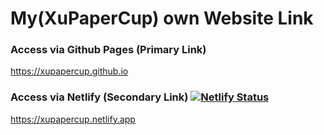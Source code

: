 # My(XuPaperCup) own Website Link
### Access via Github Pages (Primary Link)
https://xupapercup.github.io
### Access via Netlify (Secondary Link) [![Netlify Status](https://api.netlify.com/api/v1/badges/a304170d-a990-4536-bafb-91619abc6168/deploy-status)](https://app.netlify.com/sites/xupapercup/deploys)
https://xupapercup.netlify.app
